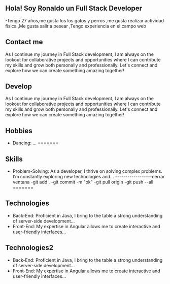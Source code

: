 ## Hola! Soy Ronaldo un Full Stack Developer
-Tengo 27 años,me gusta los los gatos y perros
,me gusta realizar actividad fisica
,Me gusta salir a pesear
,Tengo experiencia en el campo web
## Contact me
As I continue my journey in Full Stack development, I am always on the lookout for collaborative projects and opportunities where I can contribute my skills and grow both personally and professionally. Let's connect and explore how we can create something amazing together!

## Develop
As I continue my journey in Full Stack development, I am always on the lookout for collaborative projects and opportunities where I can contribute my skills and grow both personally and professionally. Let's connect and explore how we can create something amazing together!
## Hobbies
- Dancing: ...
=======

## Skills
- Problem-Solving: As a developer, I thrive on solving complex problems. I’m constantly exploring new technologies and...
------------------cerrar ventana
-git add . 
-git commit -m "ok"
-git pull origin
-git push --all
=======
## Technologies
- Back-End: Proficient in Java, I bring to the table a strong understanding of server-side development...
- Front-End: My expertise in Angular allows me to create interactive and user-friendly interfaces...

## Technologies2
- Back-End: Proficient in Java, I bring to the table a strong understanding of server-side development...
- Front-End: My expertise in Angular allows me to create interactive and user-friendly interfaces...
